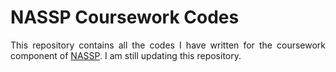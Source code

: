 <h1>NASSP Coursework Codes</h1>

<section>
	<p align="justify">This repository contains all the codes I have written for the coursework component of <a href="http://www.star.ac.za/">NASSP</a>. I am still updating this repository.</p>


<!--
This is a comment

* * * *

## Link to File and Webpage

Link to another file in GitHub itself: [myFileName](Thesis/simple_ref.md)

Link to arXiv for example: [arXiv](http://arxiv.org/)

* * * *

## Font Format

_This creates italic text_

__Whereas this creates bold texts__

* * * *
-->






